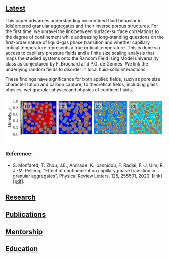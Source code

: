 ## [Latest](/latest_page)
This paper advances understanding on confined fluid behavior in (dis)ordered granular aggregates and their inverse porous structures. For the first time, we unravel the link between surface-surface correlations to the degree of confinement while addressing long-standing questions on the first-order nature of liquid-gas phase transition and whether capillary critical temperature represents a true critical temperature. This is done via access to capillary pressure fields and a finite size scaling analysis that maps the studied systems onto the Random Field Ising Model universality class as conjectured by F. Brochard and P.G. de Gennes. We link the underlying random fields to disorder in local fluid-solid interactions.

These findings have significance for both applied fields, such as pore size characterization and carbon capture, to theoretical fields, including glass physics, wet granular physics and physics of confined fluids.

<img src="images/xsecDen_0729.png?raw=true"/>

### Reference: 
- S. Monfared, T. Zhou, J.E., Andrade, K. Ioannidou, F. Radjai, F.-J. Ulm, R. J.-M. Pellenq, "Effect of confinement on capillary phase transition in granular aggregates", Physical Review Letters, 125, 255501, 2020. [[link]](https://dspace.mit.edu/handle/1721.1/97797)[[pdf]](https://arxiv.org/pdf/2008.04201.pdf).

## [Research](/research_page)
<!--- [Mechanics & poromechanics of highly heterogeneous solids](http://example.com/)!-->
## [Publications](/publication_page)
## [Mentorship](/mentorship_page)
## [Education](/education_page)

